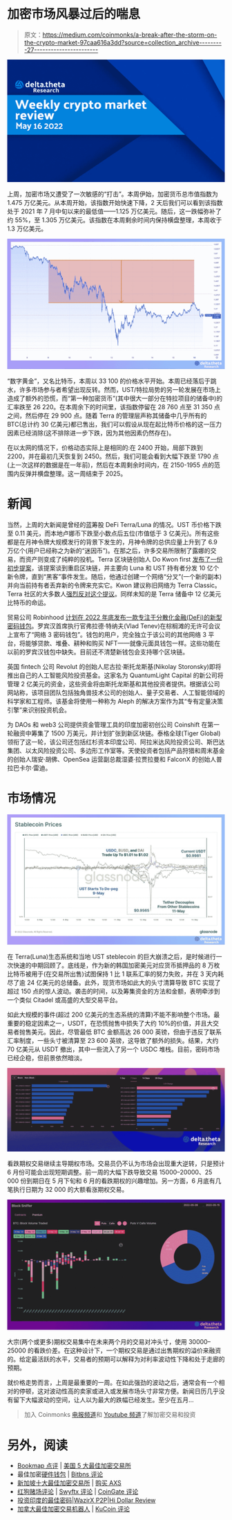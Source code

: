 # 加密市场风暴过后的喘息

> 原文：<https://medium.com/coinmonks/a-break-after-the-storm-on-the-crypto-market-97caa616a3dd?source=collection_archive---------27----------------------->

![](img/e8c25a429639c073cf578e3a7a846ae6.png)

上周，加密市场又遭受了一次敏感的“打击”。本周伊始，加密货币总市值指数为 1.475 万亿美元。从本周开始，该指数开始快速下降，2 天后我们可以看到该指数处于 2021 年 7 月中旬以来的最低值——1.125 万亿美元。随后，这一跌幅弥补了约 55%，至 1.305 万亿美元。该指数在本周剩余时间内保持横盘整理，本周收于 1.3 万亿美元。

![](img/59007bad456c04c304a52caeecb413c8.png)

“数字黄金”，又名比特币，本周以 33 100 的价格水平开始。本周已经落后于跳水，许多市场参与者希望出现反转。然而，UST/特拉局势的另一轮发展在市场上造成了额外的恐慌，而“第一种加密货币”(其中很大一部分在特拉项目的储备中)的汇率跌至 26 220。在本周余下的时间里，该指数停留在 28 760 点至 31 350 点之间，然后停在 29 900 点。随着 Terra 的管理层声称其储备中几乎所有的 BTC(总计约 30 亿美元)都已售出，我们可以假设从现在起比特币价格的这一压力因素已经消除(这不排除进一步下跌，因为其他因素仍然存在)。

在以太网的情况下，价格动态实际上是相同的:在 2400 开始，局部下跌到 2200，并在最初几天恢复到 2450。然后，我们可能会看到大幅下跌至 1790 点(上一次这样的数据是在一年前)，然后在本周剩余时间内，在 2150-1955 点的范围内反弹并横盘整理。这一周结束于 2025。

# 新闻

当然，上周的大新闻是曾经的蓝筹股 DeFi Terra/Luna 的情况。UST 币价格下跌至 0.11 美元，而本地卢娜币下跌至小数点后五位(市值低于 3 亿美元)。所有这些都是在月神令牌大规模发行的背景下发生的，月神令牌的总供应量上升到了 6.9 万亿个(用户已经称之为新的“迷因币”)。在那之后，许多交易所限制了露娜的交易，而资产则变成了纯粹的投机。Terra 区块链创始人 Do Kwon first [发布了一份初步提案](https://www.theblockcrypto.com/linked/146875/do-kwon-pitches-revival-plan-for-terra-blockchain-with-distributions-to-luna-and-ust-holders)，该提案谈到重启区块链，并主要向 Luna 和 UST 持有者分发 10 亿个新令牌，直到“黑客”事件发生。随后，他通过创建一个网络“分叉”(一个新的副本)并向当前持有者丢弃新的令牌来充实它。Kwon 建议称旧网络为 Terra Classic。Terra 社区的大多数人[强烈反对这个提议](https://www.theblockcrypto.com/post/147289/terra-community-seems-dead-set-against-do-kwons-fork-proposal)。同样未知的是 Terra 储备中 12 亿美元比特币的命运。

贸易公司 Robinhood [计划在 2022 年底发布一款专注于分散化金融(DeFi)的新型密码钱包](https://www.theblockcrypto.com/linked/147333/robinhood-launches-defi-wallet-to-rival-metamask)。罗宾汉首席执行官弗拉德·特纳夫(Vlad Tenev)在棕榈滩的无许可会议上宣布了“网络 3 密码钱包”。钱包的用户，完全独立于该公司的其他网络 3 平台，将能够贷款、堆叠、耕种和购买 NFT——就像元面具钱包一样。这些功能在以前的罗宾汉钱包中缺失。目前还不清楚新钱包会支持哪个区块链。

英国 fintech 公司 Revolut 的创始人尼古拉·斯托龙斯基(Nikolay Storonsky)即将推出自己的人工智能风险投资基金。这家名为 QuantumLight Capital 的新公司将管理 2 亿美元的资金，这些资金将由斯托龙斯基和其他投资者提供。根据该公司网站称，该项目团队包括独角兽技术公司的创始人、量子交易者、人工智能领域的科学家和工程师。该基金将使用一种称为 Aleph 的解决方案作为其“专有定量决策引擎”来识别投资机会。

为 DAOs 和 web3 公司提供资金管理工具的印度加密初创公司 Coinshift 在第一轮融资中筹集了 1500 万美元，并计划扩张到新区块链。泰格全球(Tiger Global)领衔了这一轮，该公司还包括红杉资本印度公司、阿拉米达风险投资公司、斯巴达集团、以太风险投资公司、多边形工作室等。天使投资者包括产品狩猎和周末基金的创始人瑞安·胡佛、OpenSea 运营副总裁湿婆·拉贾拉曼和 FalconX 的创始人普拉巴卡尔·雷迪。

# 市场情况

![](img/2f2f3e2f17f566ffd51c6307cd2c5553.png)

在 Terra(Luna)生态系统和当地 UST steblecoin 的巨大崩溃之后，是时候进行一次快速的中期回顾了。底线是，作为新的韩国加密美元对应货币抵押品的 8 万枚比特币被用于(在交易所出售)试图保持 1 比 1 联系汇率的努力失败，并在 3 天内耗尽了逾 24 亿美元的总储备。此外，现货市场如此大的头寸清算导致 BTC 实现了超过 150 点的惊人波动。袭击的时间，以及筹集资金的方法和金额，表明牵涉到一个类似 Citadel 或高盛的大型交易平台。

如此大规模的事件(超过 200 亿美元的生态系统的清算)不能不影响整个市场。最重要的稳定因素之一，USDT，在恐慌抛售中损失了大约 10%的价值，并且大交易者抛售美元。因此，尽管最低 BTC 金额高达 26 000 英镑，但由于违反了联系汇率制度，一些头寸被清算至 23 600 英镑，这导致了额外的损失。结果，大约 70 亿美元从 USDT 撤出，其中一些流入了另一个 USDC 堆栈。目前，密码市场已经企稳，但前景依然暗淡。

![](img/9506086961ba280c38a569009f23ab5a.png)

看跌期权交易继续主导期权市场。交易员仍不认为市场会出现重大逆转，只是预计 6 月份可能会出现短期调整。前一周的大幅下跌导致交易 15000–20000、25 000 份到期日在 5 月下旬和 6 月的看跌期权的兴趣增加。另一方面，6 月底有几笔执行日期为 32 000 的大额看涨期权交易。

![](img/abeb78e6ac335fbf83618ab065059d88.png)

大宗(两个或更多)期权交易集中在未来两个月的交易对冲头寸，使用 30000–25000 的看跌价差。在这种设计下，一个期权交易是通过出售期权的溢价来融资的。给定最活跃的水平，交易者的预期可以解释为对利率波动性下降和处于走廊的预期。

就价格走势而言，上周是最重要的一周。在如此强劲的波动之后，通常会有一个相对的停顿，这对波动性高的卖家或进入或发展市场头寸非常方便。新闻日历几乎没有留下大幅波动的空间，让人以为最大的跌幅已经发生。至少在五月…

> 加入 Coinmonks [电报频道](https://t.me/coincodecap)和 [Youtube 频道](https://www.youtube.com/c/coinmonks/videos)了解加密交易和投资

# 另外，阅读

*   [Bookmap 点评](https://coincodecap.com/bookmap-review-2021-best-trading-software) | [美国 5 大最佳加密交易所](https://coincodecap.com/crypto-exchange-usa)
*   最佳加密[硬件钱包](/coinmonks/hardware-wallets-dfa1211730c6) | [Bitbns 评论](/coinmonks/bitbns-review-38256a07e161)
*   [新加坡十大最佳加密交易所](https://coincodecap.com/crypto-exchange-in-singapore) | [购买 AXS](https://coincodecap.com/buy-axs-token)
*   [红狗赌场评论](https://coincodecap.com/red-dog-casino-review) | [Swyftx 评论](https://coincodecap.com/swyftx-review) | [CoinGate 评论](https://coincodecap.com/coingate-review)
*   [投资印度的最佳密码](https://coincodecap.com/best-crypto-to-invest-in-india-in-2021)|[WazirX P2P](https://coincodecap.com/wazirx-p2p)|[Hi Dollar Review](https://coincodecap.com/hi-dollar-review)
*   [加拿大最佳加密交易机器人](https://coincodecap.com/5-best-crypto-trading-bots-in-canada) | [KuCoin 评论](https://coincodecap.com/kucoin-review)